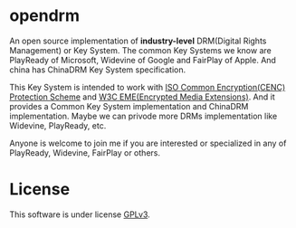 # opendrm
An open source implementation of **industry-level** DRM(Digital Rights Management) or Key System. The common Key Systems we know are PlayReady of Microsoft, Widevine of Google and FairPlay of Apple. And china has ChinaDRM Key System specification.

This Key System is intended to work with [ISO Common Encryption(CENC) Protection Scheme](https://www.iso.org/obp/ui/#iso:std:iso-iec:23001:-7:ed-2:v1:en) and [W3C EME(Encrypted Media Extensions)](https://w3c.github.io/encrypted-media/). And it provides a Common Key System implementation and ChinaDRM implementation. Maybe we can privode more DRMs implementation like Widevine, PlayReady, etc. 

Anyone is welcome to join me if you are interested or specialized in any of PlayReady, Widevine, FairPlay or others.

# License
This software is under license [GPLv3](https://github.com/willkk/opendrm/blob/master/LICENSE).
